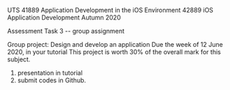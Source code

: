 UTS 
41889 Application Development in the iOS Environment
42889 iOS Application Development
Autumn 2020

Assessment Task 3 -- group assignment

Group project: Design and develop an application
Due the week of 12 June 2020, in your tutorial
This project is worth 30% of the overall mark for this subject.

1. presentation in tutorial
2. submit codes in Github.




